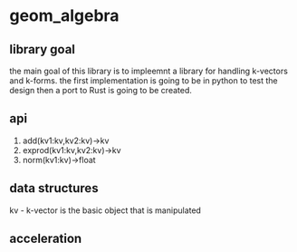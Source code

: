 # geom_algebra
## library goal
the main goal of this library is to impleemnt a library for handling k-vectors and k-forms. the first implementation is going to be in python to test the design then a port to Rust is going to be created.
## api
1. add(kv1:kv,kv2:kv)->kv
2. exprod(kv1:kv,kv2:kv)->kv
3. norm(kv1:kv)->float

## data structures
kv - k-vector is the basic object that is manipulated
## acceleration
